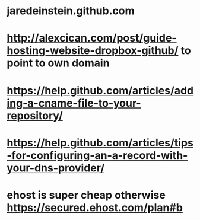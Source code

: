 # jaredeinstein.github.com


# http://alexcican.com/post/guide-hosting-website-dropbox-github/  to point to own domain
# https://help.github.com/articles/adding-a-cname-file-to-your-repository/
# https://help.github.com/articles/tips-for-configuring-an-a-record-with-your-dns-provider/

# ehost is super cheap otherwise  https://secured.ehost.com/plan#b
